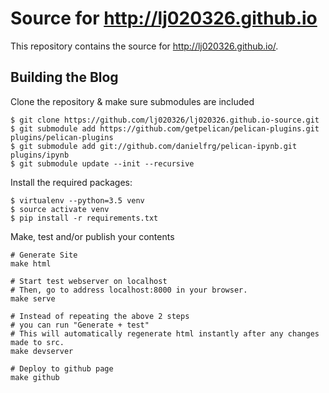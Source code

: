 # Source for http://lj020326.github.io

This repository contains the source for http://lj020326.github.io/.

## Building the Blog

Clone the repository & make sure submodules are included

```
$ git clone https://github.com/lj020326/lj020326.github.io-source.git
$ git submodule add https://github.com/getpelican/pelican-plugins.git plugins/pelican-plugins
$ git submodule add git://github.com/danielfrg/pelican-ipynb.git plugins/ipynb
$ git submodule update --init --recursive
```

Install the required packages:

```
$ virtualenv --python=3.5 venv
$ source activate venv
$ pip install -r requirements.txt
```

Make, test and/or publish your contents

```
# Generate Site
make html

# Start test webserver on localhost
# Then, go to address localhost:8000 in your browser.
make serve

# Instead of repeating the above 2 steps 
# you can run "Generate + test"
# This will automatically regenerate html instantly after any changes made to src.
make devserver

# Deploy to github page
make github
```

